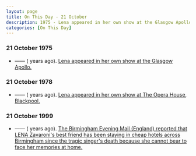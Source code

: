 ```yaml
---
layout: page
title: On This Day - 21 October
description: 1975 - Lena appeared in her own show at the Glasgow Apollo. 1978 - Lena appeared in her own show at The Opera House, Blackpool. 1999 - The Birmingham Evening Mail (England) reported that LENA Zavaroni's best friend has been staying in cheap hotels across Birmingham since the tragic singer's death because she cannot bear to face her memories at home.
categories: [On This Day]
---
```


### 21 October 1975
* —— (<span id="age1"></span> years ago). [Lena appeared in her own show at the Glasgow Apollo.](/theatre/glasgow%20apollo/1975/10/21/the-lena-zavaroni-show.html)


### 21 October 1978
* —— (<span id="age2"></span> years ago). [Lena appeared in her own show at The Opera House, Blackpool.](/theatre/blackpool%20opera%20house/1978/10/21/the-lena-zavaroni-show.html)

### 21 October 1999
* —— (<span id="age3"></span> years ago). [The Birmingham Evening Mail (England) reported that LENA Zavaroni's best friend has been staying in cheap hotels across Birmingham since the tragic singer's death because she cannot bear to face her memories at home.](/birmingham%20evening%20mail/newspapers/1999/10/21/birmingham-evening-mail.html)

<!-- Script for calculating number of years ago -->
<script>

var dob = '19751021';
var year = Number(dob.substr(0, 4));
var month = Number(dob.substr(4, 2)) - 1;
var day = Number(dob.substr(6, 2));
var today = new Date();
var age1 = today.getFullYear() - year;
if (today.getMonth() < month || (today.getMonth() == month && today.getDate() < day)) {
age1--;
}
document.getElementById("age1").innerHTML=age1;

var dob = '19781021';
var year = Number(dob.substr(0, 4));
var month = Number(dob.substr(4, 2)) - 1;
var day = Number(dob.substr(6, 2));
var today = new Date();
var age2 = today.getFullYear() - year;
if (today.getMonth() < month || (today.getMonth() == month && today.getDate() < day)) {
age2--;
}
document.getElementById("age2").innerHTML=age2;

var dob = '19991021';
var year = Number(dob.substr(0, 4));
var month = Number(dob.substr(4, 2)) - 1;
var day = Number(dob.substr(6, 2));
var today = new Date();
var age3 = today.getFullYear() - year;
if (today.getMonth() < month || (today.getMonth() == month && today.getDate() < day)) {
age3--;
}
document.getElementById("age3").innerHTML=age3;
</script>

